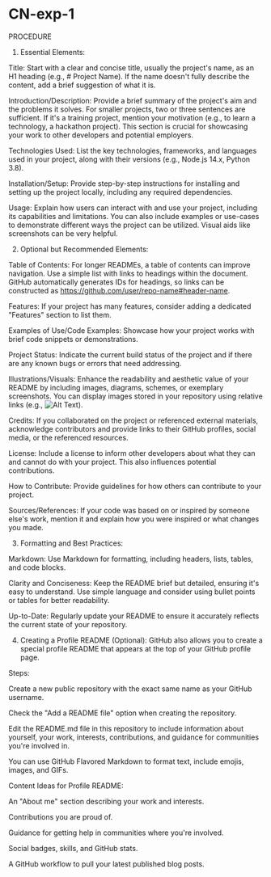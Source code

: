 # CN-exp-1

PROCEDURE

1. Essential Elements:

Title: Start with a clear and concise title, usually the project's name, as an H1 heading (e.g., # Project Name). If the name doesn't fully describe the content, add a brief suggestion of what it is.

Introduction/Description: Provide a brief summary of the project's aim and the problems it solves. For smaller projects, two or three sentences are sufficient. If it's a training project, mention your motivation (e.g., to learn a technology, a hackathon project). This section is crucial for showcasing your work to other developers and potential employers.

Technologies Used: List the key technologies, frameworks, and languages used in your project, along with their versions (e.g., Node.js 14.x, Python 3.8).

Installation/Setup: Provide step-by-step instructions for installing and setting up the project locally, including any required dependencies.

Usage: Explain how users can interact with and use your project, including its capabilities and limitations. You can also include examples or use-cases to demonstrate different ways the project can be utilized. Visual aids like screenshots can be very helpful.

2. Optional but Recommended Elements:

Table of Contents: For longer READMEs, a table of contents can improve navigation. Use a simple list with links to headings within the document. GitHub automatically generates IDs for headings, so links can be constructed as https://github.com/user/repo-name#header-name.

Features: If your project has many features, consider adding a dedicated "Features" section to list them.

Examples of Use/Code Examples: Showcase how your project works with brief code snippets or demonstrations.

Project Status: Indicate the current build status of the project and if there are any known bugs or errors that need addressing.

Illustrations/Visuals: Enhance the readability and aesthetic value of your README by including images, diagrams, schemes, or exemplary screenshots. You can display images stored in your repository using relative links (e.g., ![Alt Text](./images/screenshot.jpg)).

Credits: If you collaborated on the project or referenced external materials, acknowledge contributors and provide links to their GitHub profiles, social media, or the referenced resources.

License: Include a license to inform other developers about what they can and cannot do with your project. This also influences potential contributions.

How to Contribute: Provide guidelines for how others can contribute to your project.

Sources/References: If your code was based on or inspired by someone else's work, mention it and explain how you were inspired or what changes you made.

3. Formatting and Best Practices:

Markdown: Use Markdown for formatting, including headers, lists, tables, and code blocks.

Clarity and Conciseness: Keep the README brief but detailed, ensuring it's easy to understand. Use simple language and consider using bullet points or tables for better readability.

Up-to-Date: Regularly update your README to ensure it accurately reflects the current state of your repository.

4. Creating a Profile README (Optional):
GitHub also allows you to create a special profile README that appears at the top of your GitHub profile page.

Steps:

Create a new public repository with the exact same name as your GitHub username.

Check the "Add a README file" option when creating the repository.

Edit the README.md file in this repository to include information about yourself, your work, interests, contributions, and guidance for communities you're involved in.

You can use GitHub Flavored Markdown to format text, include emojis, images, and GIFs.

Content Ideas for Profile README:

An "About me" section describing your work and interests.

Contributions you are proud of.

Guidance for getting help in communities where you're involved.

Social badges, skills, and GitHub stats.

A GitHub workflow to pull your latest published blog posts.
